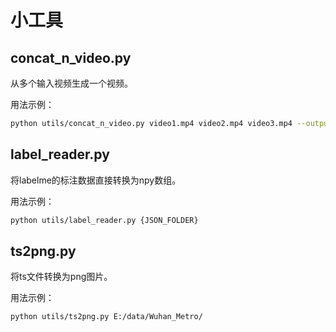 # 小工具

## concat_n_video.py
从多个输入视频生成一个视频。

用法示例：
```sh
python utils/concat_n_video.py video1.mp4 video2.mp4 video3.mp4 --output output.mp4 --fps 25 
```

## label_reader.py
将labelme的标注数据直接转换为npy数组。

用法示例：
```sh
python utils/label_reader.py {JSON_FOLDER}
```

## ts2png.py
将ts文件转换为png图片。

用法示例：
```sh
python utils/ts2png.py E:/data/Wuhan_Metro/
```


